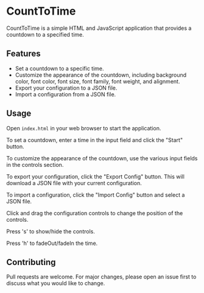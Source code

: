# CountToTime

CountToTime is a simple HTML and JavaScript application that provides a countdown to a specified time.

## Features

- Set a countdown to a specific time.
- Customize the appearance of the countdown, including background color, font color, font size, font family, font weight, and alignment.
- Export your configuration to a JSON file.
- Import a configuration from a JSON file.

## Usage

Open `index.html` in your web browser to start the application.

To set a countdown, enter a time in the input field and click the "Start" button.

To customize the appearance of the countdown, use the various input fields in the controls section.

To export your configuration, click the "Export Config" button. This will download a JSON file with your current configuration.

To import a configuration, click the "Import Config" button and select a JSON file.

Click and drag the configuration controls to change the position of the controls.

Press 's' to show/hide the controls.

Press 'h' to fadeOut/fadeIn the time.

## Contributing

Pull requests are welcome. For major changes, please open an issue first to discuss what you would like to change.

